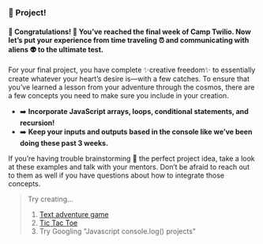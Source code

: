 ### :rocket: Project!

#### :tada: Congratulations! :tada: You’ve reached the final week of Camp Twilio. Now let’s put your experience from time traveling :alarm_clock: and communicating with aliens :alien: to the ultimate test.

For your final project, you have complete :sparkles:creative freedom:sparkles: to essentially create whatever your heart’s desire is—with a few catches. To ensure that you’ve learned a lesson from your adventure through the cosmos, there are a few concepts you need to make sure you include in your creation.

* :arrow_right: **Incorporate JavaScript arrays, loops, conditional statements, and recursion!**
* :arrow_right: **Keep your inputs and outputs based in the console like we’ve been doing these past 3 weeks.**

If you’re having trouble brainstorming :brain: the perfect project idea, take a look at these examples and talk with your mentors. Don’t be afraid to reach out to them as well if you have questions about how to integrate those concepts.

> Try creating...
> 1. [Text adventure game](https://github.com/okaybenji/text-engine)
> 2. [Tic Tac Toe](https://dev.to/shriji/game-on-console-log-5cbk)
> 3. Try Googling "Javascript console.log() projects"
